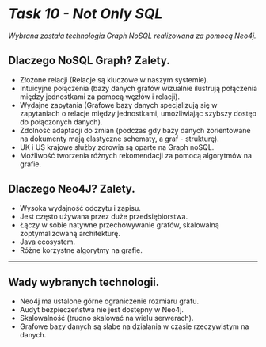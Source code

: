 # *Task 10 - Not Only SQL*
*Wybrana została technologia Graph NoSQL realizowana za pomocą Neo4j.*
## Dlaczego NoSQL Graph? Zalety. 
- Złożone relacji (Relacje są kluczowe w naszym systemie).
- Intuicyjne połączenia (bazy danych grafów wizualnie ilustrują połączenia między jednostkami za pomocą węzłów i relacji).
- Wydajne zapytania (Grafowe bazy danych specjalizują się w zapytaniach o relacje między jednostkami, umożliwiając szybszy dostęp do połączonych danych).
- Zdolność adaptacji do zmian (podczas gdy bazy danych zorientowane na dokumenty mają elastyczne schematy, a graf - strukturę).
- UK i US krajowe służby zdrowia są oparte na Graph noSQL.
- Możliwość tworzenia różnych rekomendacji za pomocą algorytmów na grafie.
## Dlaczego Neo4J? Zalety.
- Wysoka wydajność odczytu i zapisu.
- Jest często używana przez duże przedsiębiorstwa.
- Łączy w sobie natywne przechowywanie grafów, skalowalną zoptymalizowaną architekturę.
- Java ecosystem.
- Różne korzystne algorytmy na grafie.
---
## Wady wybranych technologii.
- Neo4j ma ustalone górne ograniczenie rozmiaru grafu.
- Audyt bezpieczeństwa nie jest dostępny w Neo4j.
- Skalowalność (trudno skalować na wielu serwerach).
- Grafowe bazy danych są słabe na działania w czasie rzeczywistym na danych.
